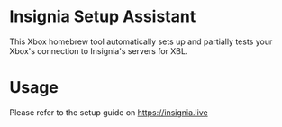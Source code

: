 # Insignia Setup Assistant
This Xbox homebrew tool automatically sets up and partially tests your Xbox's connection to Insignia's servers for XBL.

# Usage
Please refer to the setup guide on https://insignia.live
